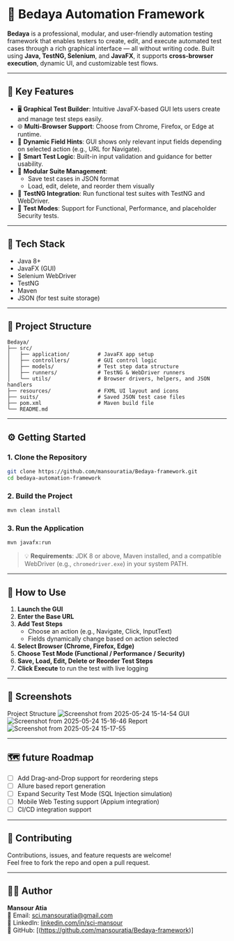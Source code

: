 # 🧪 Bedaya Automation Framework

**Bedaya** is a professional, modular, and user-friendly automation testing framework that enables testers to create, edit, and execute automated test cases through a rich graphical interface — all without writing code. Built using **Java, TestNG, Selenium**, and **JavaFX**, it supports **cross-browser execution**, dynamic UI, and customizable test flows.

---

## 🚀 Key Features

- 🖥 **Graphical Test Builder**: Intuitive JavaFX-based GUI lets users create and manage test steps easily.
- 🌐 **Multi-Browser Support**: Choose from Chrome, Firefox, or Edge at runtime.
- 🧩 **Dynamic Field Hints**: GUI shows only relevant input fields depending on selected action (e.g., URL for Navigate).
- 🧠 **Smart Test Logic**: Built-in input validation and guidance for better usability.
- 📂 **Modular Suite Management**:
  - Save test cases in JSON format
  - Load, edit, delete, and reorder them visually
- 📑 **TestNG Integration**: Run functional test suites with TestNG and WebDriver.
- 🧪 **Test Modes**: Support for Functional, Performance, and placeholder Security tests.

---

## 🧰 Tech Stack

- Java 8+
- JavaFX (GUI)
- Selenium WebDriver
- TestNG
- Maven
- JSON (for test suite storage)

---

## 📁 Project Structure

```text
Bedaya/
├── src/
│   ├── application/         # JavaFX app setup
│   ├── controllers/         # GUI control logic
│   ├── models/              # Test step data structure
│   ├── runners/             # TestNG & WebDriver runners
│   └── utils/               # Browser drivers, helpers, and JSON handlers
├── resources/               # FXML UI layout and icons
├── suits/                   # Saved JSON test case files
├── pom.xml                  # Maven build file
└── README.md
```

---

## ⚙️ Getting Started

### 1. Clone the Repository
```bash
git clone https://github.com/mansouratia/Bedaya-framework.git
cd bedaya-automation-framework
```

### 2. Build the Project
```bash
mvn clean install
```

### 3. Run the Application
```bash
mvn javafx:run
```

> 💡 **Requirements**: JDK 8 or above, Maven installed, and a compatible WebDriver (e.g., `chromedriver.exe`) in your system PATH.

---

## 🧪 How to Use

1. **Launch the GUI**
2. **Enter the Base URL**
3. **Add Test Steps**
   - Choose an action (e.g., Navigate, Click, InputText)
   - Fields dynamically change based on action selected
4. **Select Browser (Chrome, Firefox, Edge)**
5. **Choose Test Mode (Functional / Performance / Security)**
6. **Save, Load, Edit, Delete or Reorder Test Steps**
7. **Click Execute** to run the test with live logging

---

## 📸 Screenshots
Project Structure
![Screenshot from 2025-05-24 15-14-54](https://github.com/user-attachments/assets/60ee6cfa-94f3-4f05-b225-4de8822df91d)
GUI
![Screenshot from 2025-05-24 15-16-46](https://github.com/user-attachments/assets/2f79066c-e13f-471c-8158-449743575cb0)
Report
![Screenshot from 2025-05-24 15-17-55](https://github.com/user-attachments/assets/5c82125d-53a1-464a-93d3-0d0c4b2159f4)

---

## 🗺 future Roadmap

- [ ] Add Drag-and-Drop support for reordering steps
- [ ] Allure based report generation
- [ ] Expand Security Test Mode (SQL Injection simulation)
- [ ] Mobile Web Testing support (Appium integration)
- [ ] CI/CD integration support

---

## 🤝 Contributing

Contributions, issues, and feature requests are welcome!  
Feel free to fork the repo and open a pull request.

---

## 👨‍💻 Author

**Mansour Atia**  
📧 Email: sci.mansouratia@gmail.com  
🔗 LinkedIn: [linkedin.com/in/sci-mansour](https://www.linkedin.com/in/sci-mansour)  
🐙 GitHub: [(https://github.com/mansouratia/Bedaya-framework)]
